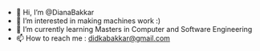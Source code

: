 - 👋 Hi, I’m @DianaBakkar
- 👀 I’m interested in making machines work :)
- 🌱 I’m currently learning Masters in Computer and Software Engineering
- 📫 How to reach me : didkabakkar@gmail.com

<!---
DianaBakkar/DianaBakkar is a ✨ special ✨ repository because its `README.md` (this file) appears on your GitHub profile.
You can click the Preview link to take a look at your changes.
--->
